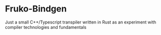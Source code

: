 # Fruko-Bindgen 

Just a small C++/Typescript transpiler written in Rust as an experiment with compiler technologies and fundamentals
